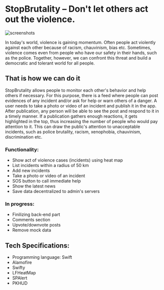 # StopBrutality – Don't let others act out the violence.

![screenshots](https://github.com/aevdokimoff/StopPoliceBrutality/blob/master/screens.png)

In today's world, violence is gaining momentum. Often people act violently against each other because of racism, chauvinism, bias etc. Sometimes, violence comes even from people who have our safety in their hands, such as the police. Together, however, we can confront this threat and build a democratic and tolerant world for all people.

## That is how we can do it
StopBrutality allows people to monitor each other's behavior and help others if necessary. For this purpose, there is a feed where people can post evidences of any incident and/or ask for help or warn others of a danger. A user needs to take a photo or video of an incident and publish it in the app. After publication, any person will be able to see the post and respond to it in a timely manner. If a publication gathers enough reactions, it gets highlighted in the top, thus increasing the number of people who would pay attention to it. This can draw the public's attention to unacceptable incidents, such as police brutality, racism, xenophobia, chauvinism, discrimination etc.

### Functionality:
* Show act of violence cases (incidents) using heat map
* List incidents within a radius of 50 km 
* Add new incidents
* Take a photo or video of an incident
* SOS button to call immediate help 
* Show the latest news 
* Save data decentralized to admin's servers

### In progress:
* Finilizing back-end part
* Comments section
* Upvote/downvote posts
* Remove mock data

## Tech Specifications:
* Programming language: Swift
* Alamofire
* Swifty
* LFHeatMap
* SPAlert
* PKHUD
